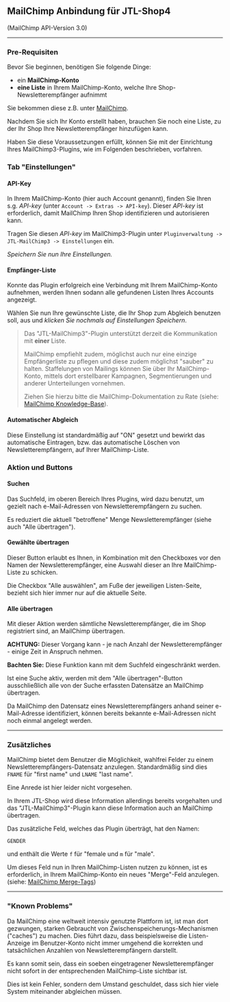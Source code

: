 ## MailChimp Anbindung für JTL-Shop4
(MailChimp API-Version 3.0)

---


### Pre-Requisiten

Bevor Sie beginnen, benötigen Sie folgende Dinge:

* ein **MailChimp-Konto**
* **eine Liste** in Ihrem MailChimp-Konto, welche Ihre Shop-Newsletterempfänger aufnimmt

Sie bekommen diese z.B. unter [MailChimp](https://login.mailchimp.com/signup).

Nachdem Sie sich Ihr Konto erstellt haben, brauchen Sie noch eine Liste,
zu der Ihr Shop Ihre Newsletterempfänger hinzufügen kann.

Haben Sie diese Voraussetzungen erfüllt, können Sie mit der Einrichtung Ihres
MailChimp3-Plugins, wie im Folgenden beschrieben, vorfahren.


### Tab "Einstellungen"

#### API-Key

In Ihrem MailChimp-Konto (hier auch Account genannt), finden Sie Ihren s.g. _API-key_
(unter `Account -> Extras -> API-key`).
Dieser _API-key_ ist erforderlich, damit MailChimp Ihren Shop identifizieren und autorisieren kann.

Tragen Sie diesen _API-key_ im MailChimp3-Plugin unter `Pluginverwaltung -> JTL-MailChimp3 -> Einstellungen` ein.

_Speichern Sie nun Ihre Einstellungen._

#### Empfänger-Liste

Konnte das Plugin erfolgreich eine Verbindung  mit Ihrem MailChimp-Konto aufnehmen, werden Ihnen
sodann alle gefundenen Listen Ihres Accounts angezeigt.

Wählen Sie nun Ihre gewünschte Liste, die Ihr Shop zum Abgleich benutzen soll, aus und
_klicken Sie nochmals auf Einstellungen Speichern_.

> Das "JTL-MailChimp3"-Plugin unterstützt derzeit die Kommunikation mit **einer** Liste.
>
> MailChimp empfiehlt zudem, möglichst auch nur eine einzige Empfängerliste zu pflegen
> und diese zudem möglichst "sauber" zu halten.
> Staffelungen von Mailings können Sie über Ihr MailChimp-Konto, mittels dort erstellbarer
> Kampagnen, Segmentierungen und anderer Unterteilungen vornehmen.
>
> Ziehen Sie hierzu bitte die MailChimp-Dokumentation zu Rate (siehe:
> [MailChimp Knowledge-Base](http://kb.mailchimp.com/campaigns/ways-to-build/create-a-campaign-with-campaign-builder)).

#### Automatischer Abgleich

Diese Einstellung ist standardmäßig auf "ON" gesetzt und bewirkt das automatische Eintragen,
bzw. das automatische Löschen von Newsletterempfängern, auf Ihrer MailChimp-Liste.



### Aktion und Buttons

#### Suchen

Das Suchfeld, im oberen Bereich Ihres Plugins, wird dazu benutzt, um gezielt nach e-Mail-Adressen von
Newsletterempfängern zu suchen.

Es reduziert die aktuell "betroffene" Menge Newsletterempfänger (siehe auch "Alle übertragen").

#### Gewählte übertragen

Dieser Button erlaubt es Ihnen, in Kombination mit den Checkboxes vor den Namen der Newsletterempfänger,
eine Auswahl dieser an Ihre MailChimp-Liste zu schicken.

Die Checkbox "Alle auswählen", am Fuße der jeweiligen Listen-Seite, bezieht sich hier immer nur
auf die aktuelle Seite.

#### Alle übertragen

Mit dieser Aktion werden sämtliche Newsletterempfänger, die im Shop registriert sind,
an MailChimp übertragen.

**ACHTUNG:** Dieser Vorgang kann - je nach Anzahl der Newsletterempfänger - einige Zeit in Anspruch nehmen.

**Bachten Sie:** Diese Funktion kann mit dem Suchfeld eingeschränkt werden.

Ist eine Suche aktiv, werden mit dem "Alle übertragen"-Button ausschließlich alle von der Suche erfassten
Datensätze an MailChimp übertragen.

Da MailChimp den Datensatz eines Newsletterempfängers anhand seiner e-Mail-Adresse identifiziert,
können bereits bekannte e-Mail-Adressen nicht noch einmal angelegt werden.

---

### Zusätzliches

MailChimp bietet dem Benutzer die Möglichkeit, wahlfrei Felder zu einem Newsletterempfängers-Datensatz
anzulegen. Standardmäßig sind dies `FNAME` für "first name" und `LNAME` "last name".

Eine Anrede ist hier leider nicht vorgesehen.

In Ihrem JTL-Shop wird diese Information allerdings bereits vorgehalten und
das "JTL-MailChimp3"-Plugin kann diese Information auch an MailChimp übertragen.

Das zusätzliche Feld, welches das Plugin überträgt, hat den Namen:
```
GENDER
```
und enthält die Werte `f` für "female und `m` für "male".

Um dieses Feld nun in Ihren MailChimp-Listen nutzen zu können, ist es erforderlich,
in Ihrem MailChimp-Konto ein neues "Merge"-Feld anzulegen.
(siehe: [MailChimp Merge-Tags](http://kb.mailchimp.com/merge-tags/getting-started-with-merge-tags))


---

### "Known Problems"

Da MailChimp eine weltweit intensiv genutzte Plattform ist, ist man dort gezwungen, starken Gebraucht
von Zwischenspeicherungs-Mechanismen ("caches") zu machen.
Dies führt dazu, dass beispielsweise die Listen-Anzeige im Benutzer-Konto nicht immer umgehend
die korrekten und tatsächlichen Anzahlen von Newsletterempfängern darstellt.

Es kann somit sein, dass ein soeben eingetragener Newsletterempfänger nicht sofort in der entsprechenden
MailChimp-Liste sichtbar ist.

Dies ist kein Fehler, sondern dem Umstand geschuldet, dass sich hier viele System miteinander abgleichen müssen.


